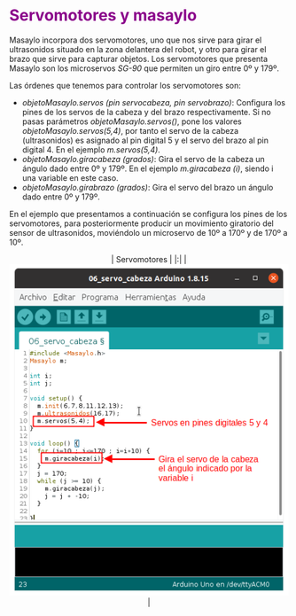 # <FONT COLOR=#8B008B>Servomotores y masaylo</font>
Masaylo incorpora dos servomotores, uno que nos sirve para girar el ultrasonidos situado en la zona delantera del robot, y otro para girar el brazo que sirve para capturar objetos. Los servomotores que presenta Masaylo son los microservos *SG-90* que permiten un giro entre 0º y 179º.

Las órdenes que tenemos para controlar los servomotores son:

* *objetoMasaylo.servos (pin servocabeza, pin servobrazo)*: Configura los pines de los servos de la cabeza y del brazo respectivamente. Si no pasas parámetros *objetoMasaylo.servos()*, pone los valores *objetoMasaylo.servos(5,4)*, por tanto el servo de la cabeza (ultrasonidos) es asignado al pin digital 5 y el servo del brazo al pin digital 4. En el ejemplo *m.servos(5,4)*.
* *objetoMasaylo.giracabeza (grados)*: Gira el servo de la cabeza un ángulo dado entre 0º y 179º. En el ejemplo *m.giracabeza (i)*, siendo i una variable en este caso.
* *objetoMasaylo.girabrazo (grados)*: Gira el servo del brazo un ángulo dado entre 0º y 179º.
  
En el ejemplo que presentamos a continuación se configura los pines de los servomotores, para posteriormente producir un movimiento giratorio del sensor de ultrasonidos, moviéndolo un microservo de 10º a 170º y de 170º a 10º.

<center>

| Servomotores |
|:|
| ![Servomotores](../img/libreria/servos_01.png) |

</center>